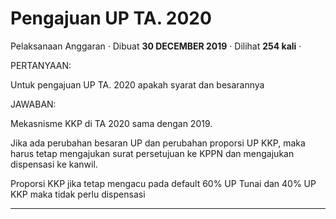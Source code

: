 Pengajuan UP TA. 2020
=====================

Pelaksanaan Anggaran · Dibuat **30 DECEMBER 2019** · Dilihat **254 kali** ·

PERTANYAAN:

Untuk pengajuan UP TA. 2020 apakah syarat dan besarannya 

JAWABAN:

Mekasnisme KKP di TA 2020 sama dengan 2019.

Jika ada perubahan besaran UP dan perubahan proporsi UP KKP, maka harus tetap mengajukan surat persetujuan ke KPPN dan mengajukan dispensasi ke kanwil.

Proporsi KKP jika tetap mengacu pada default 60% UP Tunai dan 40% UP KKP maka tidak perlu dispensasi

  
  
  

* * *